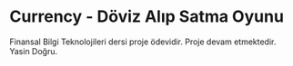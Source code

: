 # Currency - Döviz Alıp Satma Oyunu

Finansal Bilgi Teknolojileri dersi proje ödevidir. Proje devam etmektedir.
Yasin Doğru.
